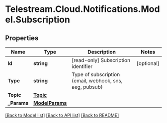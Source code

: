 # Telestream.Cloud.Notifications.Model.Subscription
## Properties

Name | Type | Description | Notes
------------ | ------------- | ------------- | -------------
**Id** | **string** | [read-only] Subscription identifier  | [optional] 
**Type** | **string** | Type of subscription (email, webhook, sns, aeg, pubsub)  | 
**Topic** | [**Topic**](Topic.md) |  | 
**_Params** | [**ModelParams**](ModelParams.md) |  | 

[[Back to Model list]](../README.md#documentation-for-models) [[Back to API list]](../README.md#documentation-for-api-endpoints) [[Back to README]](../README.md)

